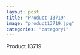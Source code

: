 ```yaml
---
layout: post
title: "Product 13719"
image: "product13719.jpg"
categories: "category1"
---
```

Product 13719
